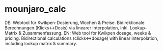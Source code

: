 # mounjaro_calc
DE: Webtool für Kwikpen-Dosierung, Wochen &amp; Preise. Bidirektionale Berechnungen (Klicks↔Dosis) via linearer Interpolation, inkl. Lookup-Matrix &amp; Zusammenfassung. EN: Web tool for Kwikpen dosage, weeks &amp; pricing. Bidirectional calculations (clicks↔dosage) with linear interpolation, including lookup matrix &amp; summary.
